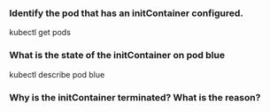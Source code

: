 ### Identify the pod that has an initContainer configured.
kubectl get pods

### What is the state of the initContainer on pod blue
kubectl describe pod blue

### Why is the initContainer terminated? What is the reason?


